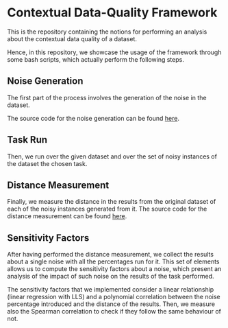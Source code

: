 # Contextual Data-Quality Framework

This is the repository containing the notions for performing an analysis about the contextual data quality of a dataset.

Hence, in this repository, we showcase the usage of the framework through some bash scripts, which actually perform the following steps.

## Noise Generation
The first part of the process involves the generation of the noise in the dataset.

The source code for the noise generation can be found [here](https://github.com/forons/noise-generator).

## Task Run
Then, we run over the given dataset and over the set of noisy instances of the dataset the chosen task.

## Distance Measurement
Finally, we measure the distance in the results from the original dataset of each of the noisy instances generated from it.
The source code for the distance measurement can be found [here](https://github.com/forons/distance-measurement).

## Sensitivity Factors
After having performed the distance measurement, we collect the results about a single noise with all the percentages run for it. This set of elements allows us to compute the sensitivity factors about a noise, which present an analysis of the impact of such noise on the results of the task performed.

The sensitivity factors that we implemented consider a linear relationship (linear regression with LLS) and a polynomial correlation between the noise percentage introduced and the distance of the results. Then, we measure also the Spearman correlation to check if they follow the same behaviour of not.